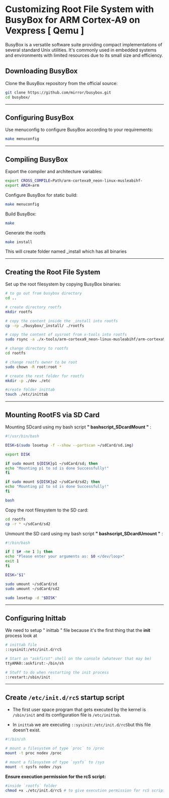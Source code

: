 # Customizing Root File System with BusyBox for ARM Cortex-A9 on Vexpress [ Qemu ]

BusyBox is a versatile software suite providing compact implementations of several standard Unix utilities. It's commonly used in embedded systems and environments with limited resources due to its small size and efficiency.

## Downloading BusyBox

Clone the BusyBox repository from the official source:

```bash
git clone https://github.com/mirror/busybox.git
cd busybox/
```
---

## Configuring BusyBox

Use menuconfig to configure BusyBox according to your requirements:


```bash
make menuconfig
```
---

## Compiling BusyBox

Export the compiler and architecture variables:

```bash
export CROSS_COMPILE=Path/arm-cortexa9_neon-linux-musleabihf-
export ARCH=arm
```
Configure BusyBox for static build:
```bash
make menuconfig
```

Build BusyBox:
```bash
make
```
Generate the rootfs
```bash
make install
```
This will create folder named _install which has all binaries

---

## Creating the Root File System


Set up the root filesystem by copying BusyBox binaries:

```bash
# to go out from busybox directory
cd ..

# create directory rootfs
mkdir rootfs

# copy the content inside the _install into rootfs
cp -rp ./busybox/_install/ ./rootfs

# copy the content of sysroot from x-tools into rootfs
sudo rsync -a ./x-tools/arm-cortexa9_neon-linux-musleabihf/arm-cortexa9_neon-linux-musleabihf/sysroot/* ./rootfs/

# change directory to rootfs
cd rootfs

# change rootfs owner to be root
sudo chown -R root:root *

# create the rest folder for rootfs
mkdir -p ./dev ./etc

#create folder inittab
touch ./etc/inittab
```

---

## Mounting RootFS via SD Card

Mounting SDcard using my bash script **" bashscript_SDcardMount "** :
```bash
#!/usr/bin/bash

DISK=$(sudo losetup -f --show --partscan ~/sdCard/sd.img)

export DISK

if sudo mount ${DISK}p1 ~/sdCard/sd; then
echo "Mounting p1 to sd is done Successfully!"
fi

if sudo mount ${DISK}p2 ~/sdCard/sd2; then
echo "Mounting p2 to sd is done Successfully!"
fi

bash
```

Copy the root filesystem to the SD card:


```bash
cd rootfs
cp -r * ~/sdCard/sd2
```
Unmount the SD card using my bash script **" bashscript_SDcardUmount "** :

```bash
#!/bin/bash

if [ $# -ne 1 ]; then
echo "Please enter your arguments as: $0 </dev/loop>"
exit 1
fi

DISK="$1"

sudo umount ~/sdCard/sd
sudo umount ~/sdCard/sd2

sudo losetup -d "$DISK"
```

---


## Configuring Inittab

We need to setup " inittab " file because it's the first thing that the **init** process look at

```bash
# inittab file 
::sysinit:/etc/init.d/rcS

# Start an "askfirst" shell on the console (whatever that may be)
ttyAMA0::askfirst:-/bin/sh

# Stuff to do when restarting the init process
::restart:/sbin/init
```

---

## Create `/etc/init.d/rcS` startup script

- The first user space program that gets executed by the kernel is `/sbin/init` and its configuration
file is `/etc/inittab`. 

- In `inittab` we are executing `::sysinit:/etc/init.d/rcS`but this file doesn't exist.

```sh 
#!/bin/sh

# mount a filesystem of type `proc` to /proc
mount -t proc nodev /proc

# mount a filesystem of type `sysfs` to /sys
mount -t sysfs nodev /sys

```

**Ensure execution permission for the rcS script:**

```sh
#inside `rootfs` folder
chmod +x ./etc/init.d/rcS # to give execution permission for rcS script
```


